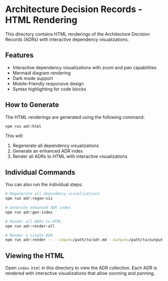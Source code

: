 # Architecture Decision Records - HTML Rendering

This directory contains HTML renderings of the Architecture Decision Records (ADRs) with interactive dependency visualizations.

## Features

- Interactive dependency visualizations with zoom and pan capabilities
- Mermaid diagram rendering
- Dark mode support
- Mobile-friendly responsive design
- Syntax highlighting for code blocks

## How to Generate

The HTML renderings are generated using the following command:

```bash
npm run adr:html
```

This will:

1. Regenerate all dependency visualizations
2. Generate an enhanced ADR index
3. Render all ADRs to HTML with interactive visualizations

## Individual Commands

You can also run the individual steps:

```bash
# Regenerate all dependency visualizations
npm run adr:regen-viz

# Generate enhanced ADR index
npm run adr:gen-index

# Render all ADRs to HTML
npm run adr:render-all

# Render a single ADR
npm run adr:render -- --input=/path/to/adr.md --output=/path/to/output.html
```

## Viewing the HTML

Open `index.html` in this directory to view the ADR collection. Each ADR is rendered with interactive visualizations that allow zooming and panning.
